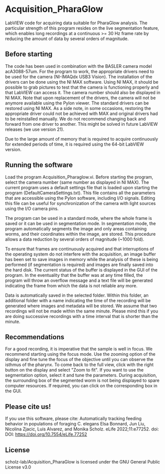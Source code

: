 # Acquisition_PharaGlow

LabVIEW code for acquiring data suitable for PharaGlow analysis. The particular strength of this program resides on the live segmentation feature, which enables long recordings at a continuous >= 30 Hz frame rate by reducing the amount of data by several orders of magnitude.

## Before starting
The code has been used in combination with the BASLER camera model acA3088-57um. For the program to work, the appropriate drivers need to be used for the camera (NI-IMAQdx USB3 Vision). The installation of the drivers can be done using the NI MAX software. Using NI MAX, it should be possible to grab pictures to test that the camera is functioning properly and that LabVIEW can access it. The camera number should also be displayed in NI MAX. Note that upon replacement of the drivers, the camera will not be anymore available using the Pylon viewer. The standard drivers can be restored using NI MAX. As a side note, in some occasions, restoring the appropriate driver could not be achieved with MAX and original drivers had to be reinstalled manually. We do not recommend changing back and forward from one driver to another. This might be solved in future LabVIEW releases (we use version 21).

Due to the large amount of memory that is required to acquire continuously for extended periods of time, it is required using the 64-bit LabVIEW version.

## Running the software
Load the program Acquisition_Pharaglow.vi. Before starting the program, select the camera number (same number as displayed in NI MAX). The current program uses a default settings file that is loaded upon starting the program (DefaultCameraSettings.txt). This file contains all the parameters that are accessible using the Pylon software, including I/O signals. Editing this file can be useful for synchronization of the camera with light sources using the I/O camera pins.

The program can be used in a standard mode, where the whole frame is saved or it can be used in segmentation mode. In segmentation mode, the program automatically segments the image and only areas containing worms, and their coordinates within the image, are stored. This procedure allows a data reduction by several orders of magnitude (~1000 fold).

To ensure that frames are continuously acquired and that interruptions of the operating system do not interfere with the acquisition, an image buffer has been set to save images in memory while the analysis of these is being performed (if segmentation is required) and images are finally saved into the hard disk. The current status of the buffer is displayed in the GUI of the program. In the eventuality that the buffer was at any time filled, the program will throw an overflow message and a text file will be generated indicating the frame from which the data is not reliable any more.

Data is automatically saved in the selected folder. Within this folder, an additional folder with a name indicating the time of the recording will be generated where images and metadata will be stored. We assume that two recordings will not be made within the same minute. Please mind this if you are doing successive recordings with a time interval that is shorter than the minute.

## Recommendations
For a good recording, it is imperative that the sample is well in focus. We recommend starting using the focus mode. Use the zooming option of the display and fine tune the focus of the objective until you can observe the isthmus of the pharynx. To come back to the full view, click with the right button on the display and select "Zoom to fit". If you want to use the segmentation option, select it and tune the parameters. During acquisition, the surrounding box of the segmented worm is not being displayed to spare computer resources. If required, you can click on the corresponding box in the GUI.

## Please cite us!
If you use this software, please cite:
Automatically tracking feeding behavior in populations of foraging C. elegans Elsa Bonnard, Jun Liu, Nicolina Zjacic, Luis Alvarez, and Monika Scholz. eLife 2022;11:e77252. doi: DOI: https://doi.org/10.7554/eLife.77252

## License
scholz-lab/Acquisition_PharaGlow is licensed under the GNU General Public License v3.0

